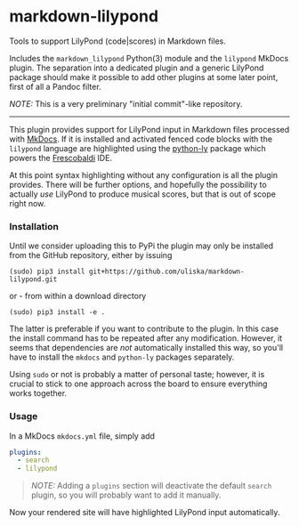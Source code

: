 # markdown-lilypond

Tools to support LilyPond (code|scores) in Markdown files.

Includes the `markdown_lilypond` Python(3) module and the `lilypond` MkDocs plugin.
The separation into a dedicated plugin and a generic LilyPond package should make
it possible to add other plugins at some later point, first of all a Pandoc filter.

*NOTE:* This is a very preliminary "initial commit"-like repository.

---

This plugin provides support for LilyPond input in Markdown files processed with
[MkDocs](https://www.mkdocs.org). If it is installed and activated fenced code blocks
with the `lilypond` language are highlighted using the
[python-ly](https://github.com/frescobaldi/python-ly) package which powers the
[Frescobaldi](http://frescobaldi.org) IDE.

At this point syntax highlighting without any configuration is all the plugin
provides. There will be further options, and hopefully the possibility to actually 
*use* LilyPond to produce musical scores, but that is out of scope right now.

### Installation

Until we consider uploading this to PyPi the plugin may only be installed from the 
GitHub repository, either by issuing

```
(sudo) pip3 install git+https://github.com/uliska/markdown-lilypond.git
```

or - from within a download directory

```
(sudo) pip3 install -e .
```

The latter is preferable if you want to contribute to the plugin. In this case the
install command has to be repeated after any modification. However, it seems that
dependencies are *not* automatically installed this way, so you'll have to install
the `mkdocs` and `python-ly` packages separately.

Using `sudo` or not is probably a matter of personal taste; however, it is crucial
to stick to one approach across the board to ensure everything works together.

### Usage

In a MkDocs `mkdocs.yml` file, simply add

```yaml
plugins:
  - search
  - lilypond
```

> *NOTE:* Adding a `plugins` section will deactivate the default `search` plugin,
> so you will probably want to add it manually.

Now your rendered site will have highlighted LilyPond input automatically.
